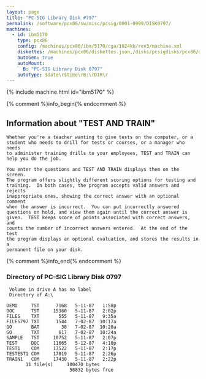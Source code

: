 ```yaml
---
layout: page
title: "PC-SIG Library Disk #797"
permalink: /software/pcx86/sw/misc/pcsig/0001-0999/DISK0797/
machines:
  - id: ibm5170
    type: pcx86
    config: /machines/pcx86/ibm/5170/cga/1024kb/rev3/machine.xml
    diskettes: /machines/pcx86/diskettes.json,/disks/pcsigdisks/pcx86/diskettes.json
    autoGen: true
    autoMount:
      B: "PC-SIG Library Disk 0797"
    autoType: $date\r$time\rB:\rDIR\r
---
```


{% include machine.html id="ibm5170" %}

{% comment %}info_begin{% endcomment %}

## Information about "TEST AND TRAIN"

    Whether you're a teacher wanting to give tests on the computer, or a
    student who needs to drill for tests or courses, or a manager who needs
    to administer training drills to your employees, TEST and TRAIN can
    help you do the job.
    
    You enter the questions and TEST AND TRAIN displays them on the screen.
    The program offers slightly different scoring options for testing and
    training.  In both cases, the program accepts valid answers and rejects
    inappropriate ones, showing the correct answer with an optional comment
    when the answer is incorrect.  You can put incorrectly answered
    questions on hold, and view them again until the correct answer is
    given.  TEST keeps score of points associated with correct answers, and
    counts the number of incorrect answers entered.  At the end of the test
    the program displays an optional evaluation, and stores the results in a
    permanent file on your disk.
{% comment %}info_end{% endcomment %}


### Directory of PC-SIG Library Disk 0797

     Volume in drive A has no label
     Directory of A:\

    DEMO     TST      7168   5-11-87   1:58p
    DOC      TST     15360   5-11-87   2:02p
    FILES    TXT       555   5-11-87   9:35a
    FILES797 TXT      1544   7-02-87  10:17a
    GO       BAT        38   7-02-87  10:20a
    GO       TXT       617   7-02-87  10:24a
    SAMPLE   TST     10752   5-11-87   2:07p
    TEST     DOC     11665   5-12-87   4:10p
    TEST1    COM     17522   5-11-87   2:17p
    TESTEST1 COM     17819   5-11-87   2:26p
    TRAIN1   COM     17430   5-11-87   2:22p
           11 file(s)     100470 bytes
                           56832 bytes free
